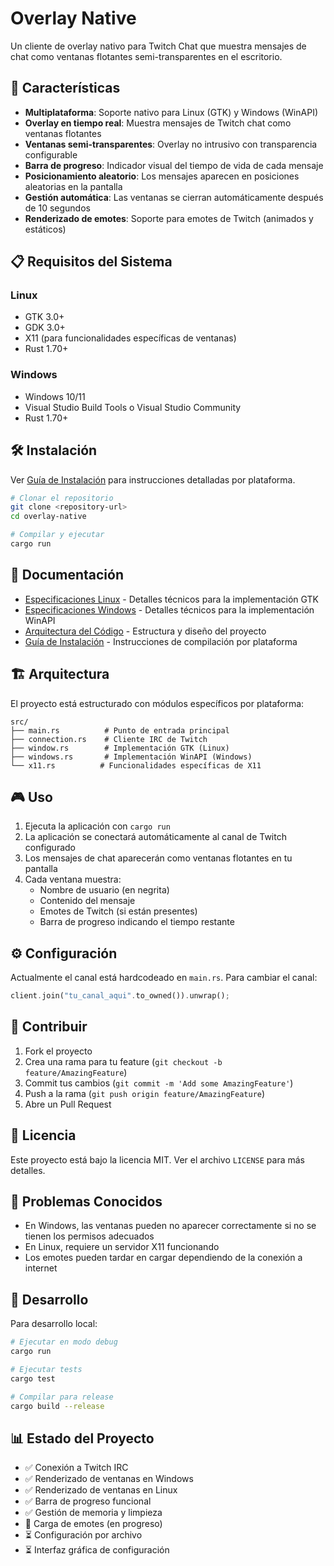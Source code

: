 # Overlay Native

Un cliente de overlay nativo para Twitch Chat que muestra mensajes de chat como ventanas flotantes semi-transparentes en el escritorio.

## 🚀 Características

- **Multiplataforma**: Soporte nativo para Linux (GTK) y Windows (WinAPI)
- **Overlay en tiempo real**: Muestra mensajes de Twitch chat como ventanas flotantes
- **Ventanas semi-transparentes**: Overlay no intrusivo con transparencia configurable
- **Barra de progreso**: Indicador visual del tiempo de vida de cada mensaje
- **Posicionamiento aleatorio**: Los mensajes aparecen en posiciones aleatorias en la pantalla
- **Gestión automática**: Las ventanas se cierran automáticamente después de 10 segundos
- **Renderizado de emotes**: Soporte para emotes de Twitch (animados y estáticos)

## 📋 Requisitos del Sistema

### Linux
- GTK 3.0+
- GDK 3.0+
- X11 (para funcionalidades específicas de ventanas)
- Rust 1.70+

### Windows
- Windows 10/11
- Visual Studio Build Tools o Visual Studio Community
- Rust 1.70+

## 🛠️ Instalación

Ver [Guía de Instalación](docs/INSTALLATION.md) para instrucciones detalladas por plataforma.

```bash
# Clonar el repositorio
git clone <repository-url>
cd overlay-native

# Compilar y ejecutar
cargo run
```

## 📖 Documentación

- [Especificaciones Linux](docs/LINUX_SPECS.md) - Detalles técnicos para la implementación GTK
- [Especificaciones Windows](docs/WINDOWS_SPECS.md) - Detalles técnicos para la implementación WinAPI
- [Arquitectura del Código](docs/ARCHITECTURE.md) - Estructura y diseño del proyecto
- [Guía de Instalación](docs/INSTALLATION.md) - Instrucciones de compilación por plataforma

## 🏗️ Arquitectura

El proyecto está estructurado con módulos específicos por plataforma:

```
src/
├── main.rs          # Punto de entrada principal
├── connection.rs    # Cliente IRC de Twitch
├── window.rs        # Implementación GTK (Linux)
├── windows.rs       # Implementación WinAPI (Windows)
└── x11.rs          # Funcionalidades específicas de X11
```

## 🎮 Uso

1. Ejecuta la aplicación con `cargo run`
2. La aplicación se conectará automáticamente al canal de Twitch configurado
3. Los mensajes de chat aparecerán como ventanas flotantes en tu pantalla
4. Cada ventana muestra:
   - Nombre de usuario (en negrita)
   - Contenido del mensaje
   - Emotes de Twitch (si están presentes)
   - Barra de progreso indicando el tiempo restante

## ⚙️ Configuración

Actualmente el canal está hardcodeado en `main.rs`. Para cambiar el canal:

```rust
client.join("tu_canal_aqui".to_owned()).unwrap();
```

## 🤝 Contribuir

1. Fork el proyecto
2. Crea una rama para tu feature (`git checkout -b feature/AmazingFeature`)
3. Commit tus cambios (`git commit -m 'Add some AmazingFeature'`)
4. Push a la rama (`git push origin feature/AmazingFeature`)
5. Abre un Pull Request

## 📝 Licencia

Este proyecto está bajo la licencia MIT. Ver el archivo `LICENSE` para más detalles.

## 🐛 Problemas Conocidos

- En Windows, las ventanas pueden no aparecer correctamente si no se tienen los permisos adecuados
- En Linux, requiere un servidor X11 funcionando
- Los emotes pueden tardar en cargar dependiendo de la conexión a internet

## 🔧 Desarrollo

Para desarrollo local:

```bash
# Ejecutar en modo debug
cargo run

# Ejecutar tests
cargo test

# Compilar para release
cargo build --release
```

## 📊 Estado del Proyecto

- ✅ Conexión a Twitch IRC
- ✅ Renderizado de ventanas en Windows
- ✅ Renderizado de ventanas en Linux
- ✅ Barra de progreso funcional
- ✅ Gestión de memoria y limpieza
- 🔄 Carga de emotes (en progreso)
- ⏳ Configuración por archivo
- ⏳ Interfaz gráfica de configuración